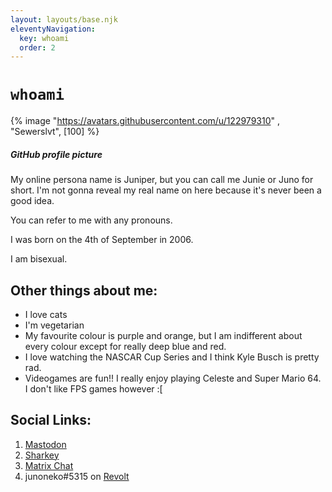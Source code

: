 ```yaml
---
layout: layouts/base.njk
eleventyNavigation:
  key: whoami
  order: 2
---
```

# `whoami`

{% image "https://avatars.githubusercontent.com/u/122979310" , "Sewerslvt", [100] %}
##### GitHub profile picture

My online persona name is Juniper, but you can call me Junie or Juno for short. I'm not gonna reveal my real name on here because it's never been a good idea.

You can refer to me with any pronouns.

I was born on the 4th of September in 2006.

I am bisexual.

## Other things about me:
- I love cats
- I'm vegetarian
- My favourite colour is purple and orange, but I am indifferent about every colour except for really deep blue and red.
- I love watching the NASCAR Cup Series and I think Kyle Busch is pretty rad.
- Videogames are fun!! I really enjoy playing Celeste and Super Mario 64. I don't like FPS games however :[

## Social Links:
1. [Mastodon](https://toot.community/@nmj)
2. [Sharkey](https://kitty.social/@nmj)
3. [Matrix Chat](https://matrix.to/#/@notmyjunie:catgirl.cloud)
4. junoneko#5315 on [Revolt](https://revolt.chat)
